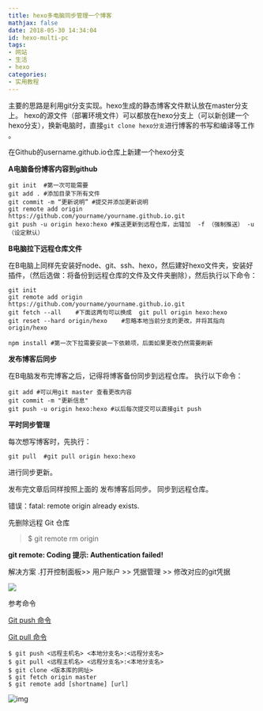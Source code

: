 ```yaml
---
title: hexo多电脑同步管理一个博客
mathjax: false
date: 2018-05-30 14:34:04
id: hexo-multi-pc
tags:
- 网站
- 生活
- hexo
categories:
- 实用教程
---
```


主要的思路是利用git分支实现。hexo生成的静态博客文件默认放在master分支上。 hexo的源文件（部署环境文件）可以都放在hexo分支上（可以新创建一个hexo分支），换新电脑时，直接`git clone hexo分支`进行博客的书写和编译等工作 。

<!---more--->

在Github的username.github.io仓库上新建一个hexo分支

**A电脑备份博客内容到github** 

```
git init  #第一次可能需要
git add . #添加目录下所有文件 
git commit -m “更新说明” #提交并添加更新说明 
git remote add origin https://github.com/yourname/yourname.github.io.git 
git push -u origin hexo:hexo #推送更新到远程仓库，出错加  -f （强制推送） -u（设定默认）
```
**B电脑拉下远程仓库文件**

在B电脑上同样先安装好node、git、ssh、hexo，然后建好hexo文件夹，安装好插件，（然后选做：将备份到远程仓库的文件及文件夹删除），然后执行以下命令：

```
git init 
git remote add origin https://github.com/yourname/yourname.github.io.git 
git fetch --all    #下面这两句可以换成  git pull origin hexo:hexo 
git reset --hard origin/hexo    #忽略本地当前分支的更改，并将其指向origin/hexo

npm install #第一次下拉需要安装一下依赖项，后面如果更改仍然需要刷新
```

**发布博客后同步**

在B电脑发布完博客之后，记得将博客备份同步到远程仓库。 
执行以下命令：

```
git add #可以用git master 查看更改内容  
git commit -m "更新信息"  
git push -u origin hexo:hexo #以后每次提交可以直接git push
```

**平时同步管理**

每次想写博客时，先执行：

```
git pull  #git pull origin hexo:hexo
```

进行同步更新。 

发布完文章后同样按照上面的 发布博客后同步。 同步到远程仓库。

错误：fatal: remote origin already exists.  

先删除远程 Git 仓库

> $ git remote rm origin



**git remote: Coding 提示: Authentication failed!**

解决方案 .打开控制面板>> 用户账户 >> 凭据管理 >> 修改对应的git凭据

![](https://gitee.com/zihm/images/raw/master/hexo/20200727102511.png)



参考命令

[Git push 命令](https://www.yiibai.com/git/git_push.html)

[Git pull 命令](https://www.yiibai.com/git/git_pull.html)

```
$ git push <远程主机名> <本地分支名>:<远程分支名>
$ git pull <远程主机名> <远程分支名>:<本地分支名>
$ git clone <版本库的网址>
$ git fetch origin master
$ git remote add [shortname] [url]
```

![img](https://www.yiibai.com/uploads/allimg/140613/0A025G34-0.jpg) 



